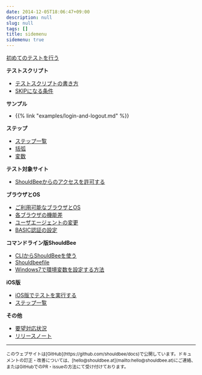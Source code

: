 ```yaml
---
date: 2014-12-05T18:06:47+09:00
description: null
slug: null
tags: []
title: sidemenu
sidemenu: true
---
```

<a href="/getting-started/" class="btn btn-success btn-block hidden-xs hidden-sm visible-md visible-lg">初めてのテストを行う</a>

**テストスクリプト**

* [テストスクリプトの書き方](/getting-started/)
* [SKIPになる条件](/test-script/skip/)

**サンプル**

* {{% link "examples/login-and-logout.md" %}}

**ステップ**

* [ステップ一覧](/steps/)
* [括弧](/steps/parenthes/)
* [変数](/variables/)

**テスト対象サイト**

* [ShouldBeeからのアクセスを許可する](/sut/shouldbee-ip/)

**ブラウザとOS**

* [ご利用可能なブラウザとOS](/environments/)
* [各ブラウザの機能差](/environments/differences/)
* [ユーザエージェントの変更](/environments/user-agent/)
* [BASIC認証の設定](/environments/basic-auth/)

**コマンドライン版ShouldBee**

* [CLIからShouldBeeを使う](/cli/)
* [Shouldbeefile](/cli/shouldbeefile/)
* [Windows7で環境変数を設定する方法](/cli/windows-envvars/)

**iOS版**

* [iOS版でテストを実行する](/ios/)
* [ステップ一覧](/ios/steps/)

**その他**

* <a href="https://trello.com/b/NZedoSDx" target="_blank">要望対応状況</a>
* [リリースノート](/releasenotes/)

---

<small>
このウェブサイトは[GitHub](https://github.com/shouldbee/docs)で公開しています。ドキュメントの訂正・改善については、[hello@shouldbee.at](mailto:hello@shouldbee.at)にご連絡、またはGitHubでのPR・issueの方法にて受け付けております。
</small>
